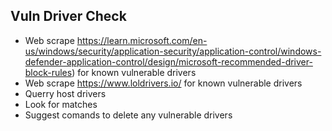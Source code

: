 Vuln Driver Check
----------------------------

- Web scrape https://learn.microsoft.com/en-us/windows/security/application-security/application-control/windows-defender-application-control/design/microsoft-recommended-driver-block-rules) for known vulnerable drivers
- Web scrape https://www.loldrivers.io/ for known vulnerable drivers
- Querry host drivers
- Look for matches
- Suggest comands to delete any vulnerable drivers 
